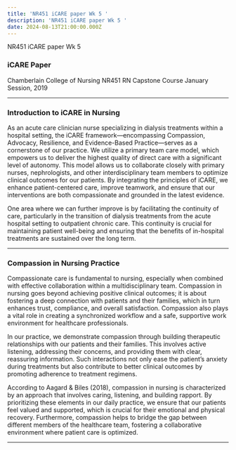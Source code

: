 ```yaml
---
title: 'NR451 iCARE paper Wk 5 '
description: 'NR451 iCARE paper Wk 5 '
date: 2024-08-13T21:00:00.000Z
---
```


NR451 iCARE paper Wk 5 

### iCARE Paper

Chamberlain College of Nursing
NR451 RN Capstone Course
January Session, 2019

***

### Introduction to iCARE in Nursing

As an acute care clinician nurse specializing in dialysis treatments within a hospital setting, the iCARE framework—encompassing Compassion, Advocacy, Resilience, and Evidence-Based Practice—serves as a cornerstone of our practice. We utilize a primary team care model, which empowers us to deliver the highest quality of direct care with a significant level of autonomy. This model allows us to collaborate closely with primary nurses, nephrologists, and other interdisciplinary team members to optimize clinical outcomes for our patients. By integrating the principles of iCARE, we enhance patient-centered care, improve teamwork, and ensure that our interventions are both compassionate and grounded in the latest evidence.

One area where we can further improve is by facilitating the continuity of care, particularly in the transition of dialysis treatments from the acute hospital setting to outpatient chronic care. This continuity is crucial for maintaining patient well-being and ensuring that the benefits of in-hospital treatments are sustained over the long term.

***

### Compassion in Nursing Practice

Compassionate care is fundamental to nursing, especially when combined with effective collaboration within a multidisciplinary team. Compassion in nursing goes beyond achieving positive clinical outcomes; it is about fostering a deep connection with patients and their families, which in turn enhances trust, compliance, and overall satisfaction. Compassion also plays a vital role in creating a synchronized workflow and a safe, supportive work environment for healthcare professionals.

In our practice, we demonstrate compassion through building therapeutic relationships with our patients and their families. This involves active listening, addressing their concerns, and providing them with clear, reassuring information. Such interactions not only ease the patient’s anxiety during treatments but also contribute to better clinical outcomes by promoting adherence to treatment regimens.

According to Aagard & Biles (2018), compassion in nursing is characterized by an approach that involves caring, listening, and building rapport. By prioritizing these elements in our daily practice, we ensure that our patients feel valued and supported, which is crucial for their emotional and physical recovery. Furthermore, compassion helps to bridge the gap between different members of the healthcare team, fostering a collaborative environment where patient care is optimized.

***

